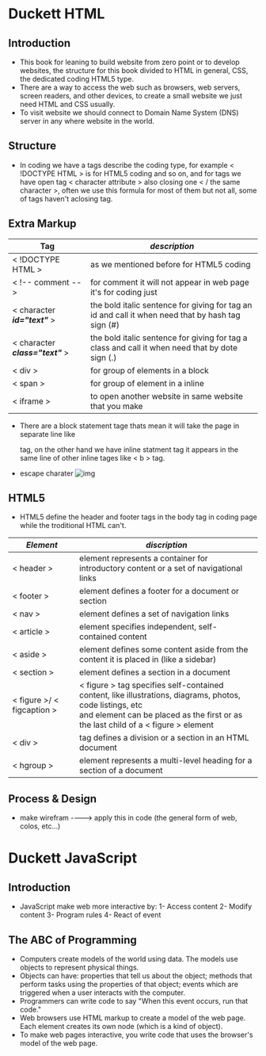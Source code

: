 # Duckett HTML
## Introduction
* This book for leaning to build website from zero point or to develop websites, the structure for this book divided to HTML in general, CSS, the dedicated coding HTML5 type.
* There are a way to access the web such as browsers, web servers, screen readers, and other devices, to create a small website we just need HTML and CSS usually.
* To visit website we should connect to Domain Name System (DNS) server in any where website in the world.
## Structure 
* In coding we have a tags describe the coding type, for example 
&lt; !DOCTYPE HTML &gt; is for HTML5 coding and so on, and for tags we have open tag 
&lt; character attribute &gt; also closing one &lt; / the same character &gt;, often we use this formula for most of them but not all, some of tags haven't aclosing tag.

## Extra Markup

| **Tag** | ***description*** |
|---------|-------------------|
| &lt; !DOCTYPE HTML &gt; | as we mentioned before for HTML5 coding |
|&lt; !-- comment -- &gt; | for comment it will not appear in web page it's for coding just |
| &lt; character ***id="text"*** &gt; | the bold italic sentence for giving for tag an id and call it when need that by hash tag sign (#) |
| &lt; character ***class="text"*** &gt; | the bold italic sentence for giving for tag a class and call it when need that by dote sign (.) |
| &lt; div &gt; | for group of elements in a block |
| &lt; span &gt; | for group of element in a inline |
| &lt; iframe &gt; | to open another website in same website that you make |

* There are a block statement tage thats mean it will take the page in separate line like <p> tag, on the other hand we have inline statment tag it appears in the same line of other inline tages like &lt; b &gt; tag.
* escape charater 
![img](https://i.pinimg.com/originals/e9/06/5f/e9065fb4413e79caec092dbc14e1a6cf.jpg)
## HTML5
* HTML5 define the header and footer tags in the body tag in coding page while the troditional HTML can't.
  
  
| ***Element*** | ***discription*** |
|---------------|-------------------|
| &lt; header &gt; | element represents a container for introductory content or a set of navigational links |
| &lt; footer &gt; | element defines a footer for a document or section |
| &lt; nav &gt; | element defines a set of navigation links |
| &lt; article &gt; | element specifies independent, self-contained content |
| &lt; aside &gt; | element defines some content aside from the content it is placed in (like a sidebar) |
| &lt; section &gt; | element defines a section in a document |
| &lt; figure &gt;/ &lt; figcaption &gt; | &lt; figure &gt; tag specifies self-contained content, like illustrations, diagrams, photos, code listings, etc <figcaption> and element can be placed as the first or as the last child of a &lt; figure &gt; element |
| &lt; div &gt; | tag defines a division or a section in an HTML document |
| &lt; hgroup &gt; | element represents a multi-level heading for a section of a document |
  
## Process & Design 
* make wirefram ----> apply this in code (the general form of web, colos, etc...)

# Duckett JavaScript
## Introduction
* JavaScript make web more interactive by:
1- Access content
2- Modify content
3- Program rules
4- React of event
## The ABC of Programming 
* Computers create models of the world using data. The models use objects to represent physical things. 
* Objects can have: properties that tell us about the object; methods that perform tasks using the properties of that object; events which are triggered when a user interacts with the computer. 
* Programmers can write code to say "When this event occurs, run that code." 
* Web browsers use HTML markup to create a model of the web page. Each element creates its own node (which is a kind of object). 
* To make web pages interactive, you write code that uses the browser's model of the web page. 
